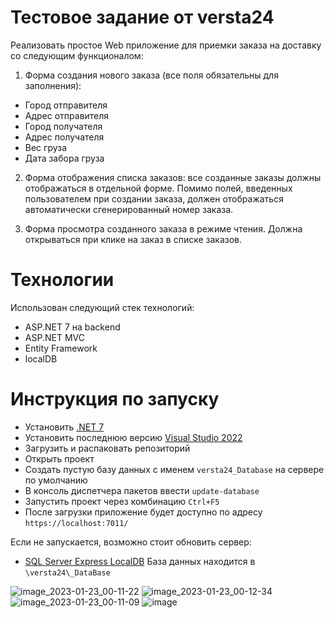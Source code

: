 # Тестовое задание от versta24
Реализовать простое Web приложение для приемки заказа на доставку со следующим функционалом:

1. Форма создания нового заказа (все поля обязательны для заполнения):
- Город отправителя
- Адрес отправителя
- Город получателя
- Адрес получателя
- Вес груза
- Дата забора груза

2. Форма отображения списка заказов: все созданные заказы должны отображаться в отдельной форме. Помимо полей, введенных пользователем при создании заказа, должен отображаться автоматически сгенерированный номер заказа.

3. Форма просмотра созданного заказа в режиме чтения. Должна открываться при клике на заказ в списке заказов.

# Технологии
Использован следующий стек технологий:
- ASP.NET 7 на backend
- ASP.NET MVC
- Entity Framework
- localDB

# Инструкция по запуску
- Установить [.NET 7](https://dotnet.microsoft.com/en-us/download/dotnet/7.0)
- Установить последнюю версию [Visual Studio 2022](https://visualstudio.microsoft.com/ru/vs/) 
- Загрузить и распаковать репозиторий
- Открыть проект
- Создать пустую базу данных с именем `versta24_Database` на сервере по умолчанию
- В консоль диспетчера пакетов ввести `update-database`
- Запустить проект через комбинацию `Ctrl+F5`
- После загрузки приложение будет доступно по адресу `https://localhost:7011/`

Если не запускается, возможно стоит обновить сервер:
- [SQL Server Express LocalDB](https://learn.microsoft.com/ru-ru/sql/database-engine/configure-windows/sql-server-express-localdb?view=sql-server-ver16)
База данных находится в `\versta24\_DataBase`

![image_2023-01-23_00-11-22](https://user-images.githubusercontent.com/29130600/213940826-0bbe7e3f-4cf7-48ac-9435-25b174cc6424.png)
![image_2023-01-23_00-12-34](https://user-images.githubusercontent.com/29130600/213940829-77888ff5-9326-4a63-af8c-e88b27848a36.png)
![image_2023-01-23_00-11-09](https://user-images.githubusercontent.com/29130600/213940830-d7896b75-97f1-49e1-aefa-4a8d8b836a65.png)
![image](https://user-images.githubusercontent.com/29130600/213940843-58109cb2-3cab-483d-af42-9979ee570bc0.png)
